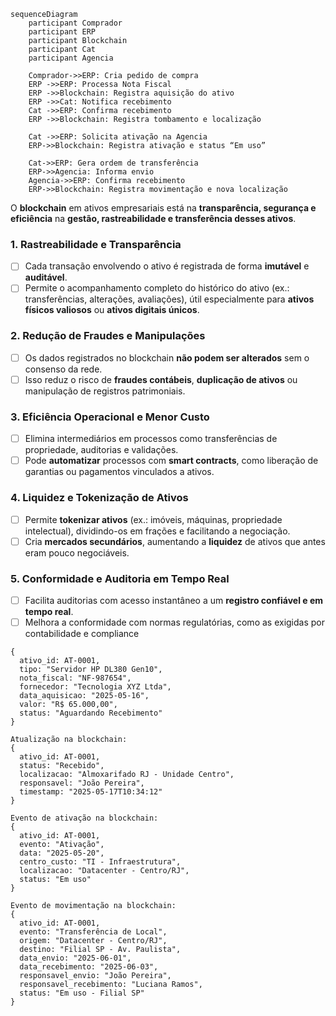 
```mermaid
sequenceDiagram
    participant Comprador
    participant ERP
    participant Blockchain
    participant Cat
    participant Agencia

    Comprador->>ERP: Cria pedido de compra
    ERP ->>ERP: Processa Nota Fiscal
    ERP ->>Blockchain: Registra aquisição do ativo
    ERP ->>Cat: Notifica recebimento
    Cat ->>ERP: Confirma recebimento
    ERP ->>Blockchain: Registra tombamento e localização

    Cat ->>ERP: Solicita ativação na Agencia
    ERP->>Blockchain: Registra ativação e status “Em uso”

    Cat->>ERP: Gera ordem de transferência
    ERP->>Agencia: Informa envio
    Agencia->>ERP: Confirma recebimento
    ERP->>Blockchain: Registra movimentação e nova localização
```

O **blockchain** em ativos empresariais está na **transparência, segurança e eficiência** na **gestão, rastreabilidade e transferência desses ativos**.
### **1. Rastreabilidade e Transparência**
- [ ] Cada transação envolvendo o ativo é registrada de forma **imutável** e **auditável**.
- [ ] Permite o acompanhamento completo do histórico do ativo (ex.: transferências, alterações, avaliações), útil especialmente para **ativos físicos valiosos** ou **ativos digitais únicos**.
### **2. Redução de Fraudes e Manipulações**
- [ ] Os dados registrados no blockchain **não podem ser alterados** sem o consenso da rede.
- [ ] Isso reduz o risco de **fraudes contábeis**, **duplicação de ativos** ou manipulação de registros patrimoniais.
### **3. Eficiência Operacional e Menor Custo**
- [ ] Elimina intermediários em processos como transferências de propriedade, auditorias e validações.
- [ ] Pode **automatizar** processos com **smart contracts**, como liberação de garantias ou pagamentos vinculados a ativos.
### **4. Liquidez e Tokenização de Ativos**
- [ ]  Permite **tokenizar ativos** (ex.: imóveis, máquinas, propriedade intelectual), dividindo-os em frações e facilitando a negociação.
- [ ] Cria **mercados secundários**, aumentando a **liquidez** de ativos que antes eram pouco negociáveis.
### **5. Conformidade e Auditoria em Tempo Real**
- [ ] Facilita auditorias com acesso instantâneo a um **registro confiável e em tempo real**.
- [ ] Melhora a conformidade com normas regulatórias, como as exigidas por contabilidade e compliance

```Exemplo de entrada na blockchain:
{
  ativo_id: AT-0001,
  tipo: "Servidor HP DL380 Gen10",
  nota_fiscal: "NF-987654",
  fornecedor: "Tecnologia XYZ Ltda",
  data_aquisicao: "2025-05-16",
  valor: "R$ 65.000,00",
  status: "Aguardando Recebimento"
}
```
```
Atualização na blockchain:
{
  ativo_id: AT-0001,
  status: "Recebido",
  localizacao: "Almoxarifado RJ - Unidade Centro",
  responsavel: "João Pereira",
  timestamp: "2025-05-17T10:34:12"
}
```

```
Evento de ativação na blockchain:
{
  ativo_id: AT-0001,
  evento: "Ativação",
  data: "2025-05-20",
  centro_custo: "TI - Infraestrutura",
  localizacao: "Datacenter - Centro/RJ",
  status: "Em uso"
}
```

```
Evento de movimentação na blockchain:
{
  ativo_id: AT-0001,
  evento: "Transferência de Local",
  origem: "Datacenter - Centro/RJ",
  destino: "Filial SP - Av. Paulista",
  data_envio: "2025-06-01",
  data_recebimento: "2025-06-03",
  responsavel_envio: "João Pereira",
  responsavel_recebimento: "Luciana Ramos",
  status: "Em uso - Filial SP"
}
```
